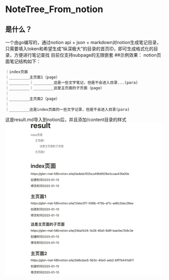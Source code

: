 # NoteTree_From_notion

## 是什么？
一个由go编写的，通过notion api + json + markdown对notion生成笔记目录，只需要填入token和希望生成“纵深极大”的目录的首页ID，即可生成格式化的目录，方便进行笔记查找
目前仅支持subpage的无限嵌套
##示例效果：
notion页面笔记结构如下：

```
｜index页面
｜_________主页面1（page）
｜_________｜_________这是一些文字笔记，但是不会进入目录...(para)
｜_________｜_________这是主页面的子页面（page）
｜
｜_________主页面2（page）
｜
｜_________这是index页面的一些文字记录，但是不会进入目录(para)
```

这是result.md导入到notion后，并且添加/content目录的样式
![img.jpg](img.jpg)